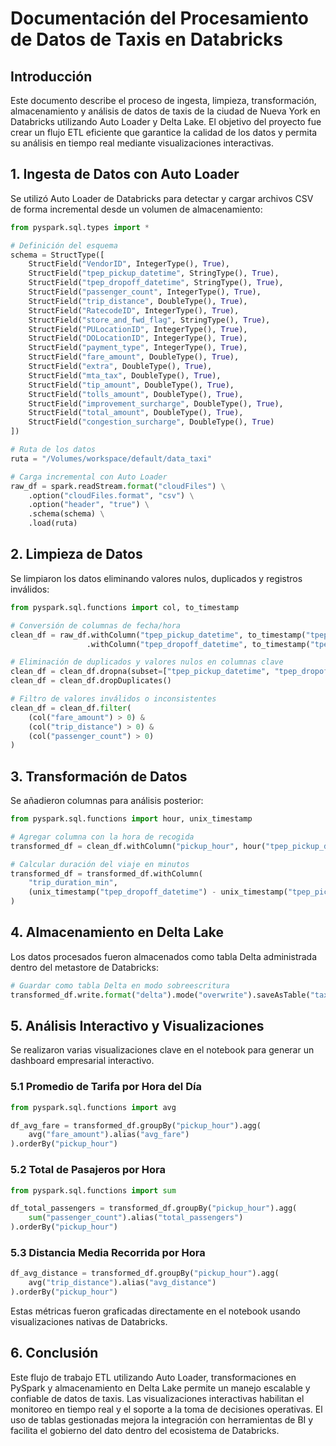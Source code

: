 # Documentación del Procesamiento de Datos de Taxis en Databricks

## Introducción

Este documento describe el proceso de ingesta, limpieza, transformación, almacenamiento y análisis de datos de taxis de la ciudad de Nueva York en Databricks utilizando Auto Loader y Delta Lake. El objetivo del proyecto fue crear un flujo ETL eficiente que garantice la calidad de los datos y permita su análisis en tiempo real mediante visualizaciones interactivas.

## 1. Ingesta de Datos con Auto Loader

Se utilizó Auto Loader de Databricks para detectar y cargar archivos CSV de forma incremental desde un volumen de almacenamiento:

```python
from pyspark.sql.types import *

# Definición del esquema
schema = StructType([
    StructField("VendorID", IntegerType(), True),
    StructField("tpep_pickup_datetime", StringType(), True),
    StructField("tpep_dropoff_datetime", StringType(), True),
    StructField("passenger_count", IntegerType(), True),
    StructField("trip_distance", DoubleType(), True),
    StructField("RatecodeID", IntegerType(), True),
    StructField("store_and_fwd_flag", StringType(), True),
    StructField("PULocationID", IntegerType(), True),
    StructField("DOLocationID", IntegerType(), True),
    StructField("payment_type", IntegerType(), True),
    StructField("fare_amount", DoubleType(), True),
    StructField("extra", DoubleType(), True),
    StructField("mta_tax", DoubleType(), True),
    StructField("tip_amount", DoubleType(), True),
    StructField("tolls_amount", DoubleType(), True),
    StructField("improvement_surcharge", DoubleType(), True),
    StructField("total_amount", DoubleType(), True),
    StructField("congestion_surcharge", DoubleType(), True)
])

# Ruta de los datos
ruta = "/Volumes/workspace/default/data_taxi"

# Carga incremental con Auto Loader
raw_df = spark.readStream.format("cloudFiles") \
    .option("cloudFiles.format", "csv") \
    .option("header", "true") \
    .schema(schema) \
    .load(ruta)
```

## 2. Limpieza de Datos

Se limpiaron los datos eliminando valores nulos, duplicados y registros inválidos:

```python
from pyspark.sql.functions import col, to_timestamp

# Conversión de columnas de fecha/hora
clean_df = raw_df.withColumn("tpep_pickup_datetime", to_timestamp("tpep_pickup_datetime")) \
                 .withColumn("tpep_dropoff_datetime", to_timestamp("tpep_dropoff_datetime"))

# Eliminación de duplicados y valores nulos en columnas clave
clean_df = clean_df.dropna(subset=["tpep_pickup_datetime", "tpep_dropoff_datetime", "fare_amount"])
clean_df = clean_df.dropDuplicates()

# Filtro de valores inválidos o inconsistentes
clean_df = clean_df.filter(
    (col("fare_amount") > 0) &
    (col("trip_distance") > 0) &
    (col("passenger_count") > 0)
)
```

## 3. Transformación de Datos

Se añadieron columnas para análisis posterior:

```python
from pyspark.sql.functions import hour, unix_timestamp

# Agregar columna con la hora de recogida
transformed_df = clean_df.withColumn("pickup_hour", hour("tpep_pickup_datetime"))

# Calcular duración del viaje en minutos
transformed_df = transformed_df.withColumn(
    "trip_duration_min",
    (unix_timestamp("tpep_dropoff_datetime") - unix_timestamp("tpep_pickup_datetime")) / 60
)
```

## 4. Almacenamiento en Delta Lake

Los datos procesados fueron almacenados como tabla Delta administrada dentro del metastore de Databricks:

```python
# Guardar como tabla Delta en modo sobreescritura
transformed_df.write.format("delta").mode("overwrite").saveAsTable("taxi_data_bronze")
```

## 5. Análisis Interactivo y Visualizaciones

Se realizaron varias visualizaciones clave en el notebook para generar un dashboard empresarial interactivo.

### 5.1 Promedio de Tarifa por Hora del Día

```python
from pyspark.sql.functions import avg

df_avg_fare = transformed_df.groupBy("pickup_hour").agg(
    avg("fare_amount").alias("avg_fare")
).orderBy("pickup_hour")
```

### 5.2 Total de Pasajeros por Hora

```python
from pyspark.sql.functions import sum

df_total_passengers = transformed_df.groupBy("pickup_hour").agg(
    sum("passenger_count").alias("total_passengers")
).orderBy("pickup_hour")
```

### 5.3 Distancia Media Recorrida por Hora

```python
df_avg_distance = transformed_df.groupBy("pickup_hour").agg(
    avg("trip_distance").alias("avg_distance")
).orderBy("pickup_hour")
```

Estas métricas fueron graficadas directamente en el notebook usando visualizaciones nativas de Databricks.

## 6. Conclusión

Este flujo de trabajo ETL utilizando Auto Loader, transformaciones en PySpark y almacenamiento en Delta Lake permite un manejo escalable y confiable de datos de taxis. Las visualizaciones interactivas habilitan el monitoreo en tiempo real y el soporte a la toma de decisiones operativas. El uso de tablas gestionadas mejora la integración con herramientas de BI y facilita el gobierno del dato dentro del ecosistema de Databricks.
